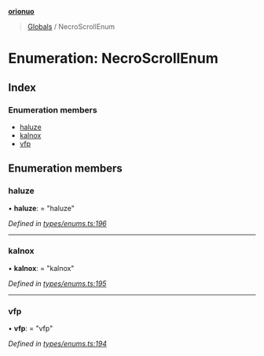 **[orionuo](../README.md)**

> [Globals](../globals.md) / NecroScrollEnum

# Enumeration: NecroScrollEnum

## Index

### Enumeration members

* [haluze](necroscrollenum.md#haluze)
* [kalnox](necroscrollenum.md#kalnox)
* [vfp](necroscrollenum.md#vfp)

## Enumeration members

### haluze

•  **haluze**:  = "haluze"

*Defined in [types/enums.ts:196](https://github.com/msviha/orionuo/blob/0a4af4e/src/types/enums.ts#L196)*

___

### kalnox

•  **kalnox**:  = "kalnox"

*Defined in [types/enums.ts:195](https://github.com/msviha/orionuo/blob/0a4af4e/src/types/enums.ts#L195)*

___

### vfp

•  **vfp**:  = "vfp"

*Defined in [types/enums.ts:194](https://github.com/msviha/orionuo/blob/0a4af4e/src/types/enums.ts#L194)*
